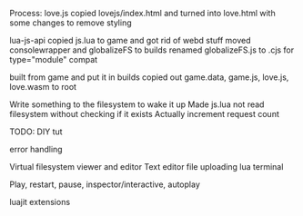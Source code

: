 Process:
love.js
copied lovejs/index.html and turned into love.html with some changes to remove styling

lua-js-api
copied js.lua to game and got rid of webd stuff
moved consolewrapper and globalizeFS to builds
renamed globalizeFS.js to .cjs for type="module" compat

built from game and put it in builds
copied out game.data, game.js, love.js, love.wasm to root

Write something to the filesystem to wake it up
Made js.lua not read filesystem without checking if it exists
Actually increment request count


TODO:
DIY tut

error handling

Virtual filesystem viewer and editor
Text editor
file uploading
lua terminal

Play, restart, pause, inspector/interactive, autoplay

luajit extensions